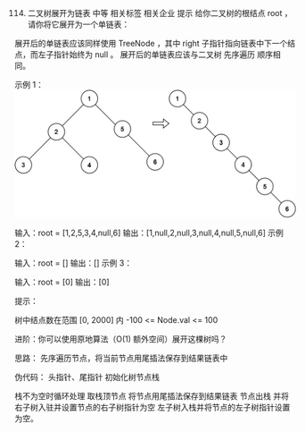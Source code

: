 114. 二叉树展开为链表
中等
相关标签
相关企业
提示
给你二叉树的根结点 root ，请你将它展开为一个单链表：

展开后的单链表应该同样使用 TreeNode ，其中 right 子指针指向链表中下一个结点，而左子指针始终为 null 。
展开后的单链表应该与二叉树 先序遍历 顺序相同。
 

示例 1：
![alt text](../../img/flaten.jpg)

输入：root = [1,2,5,3,4,null,6]
输出：[1,null,2,null,3,null,4,null,5,null,6]
示例 2：

输入：root = []
输出：[]
示例 3：

输入：root = [0]
输出：[0]
 

提示：

树中结点数在范围 [0, 2000] 内
-100 <= Node.val <= 100
 

进阶：你可以使用原地算法（O(1) 额外空间）展开这棵树吗？

思路：
先序遍历节点，将当前节点用尾插法保存到结果链表中

伪代码：
头指针、尾指针
初始化树节点栈

栈不为空时循环处理
    取栈顶节点
    将节点用尾插法保存到结果链表
    节点出栈
    并将右子树入驻并设置节点的右子树指针为空
    左子树入栈并将节点的左子树指针设置为空。
